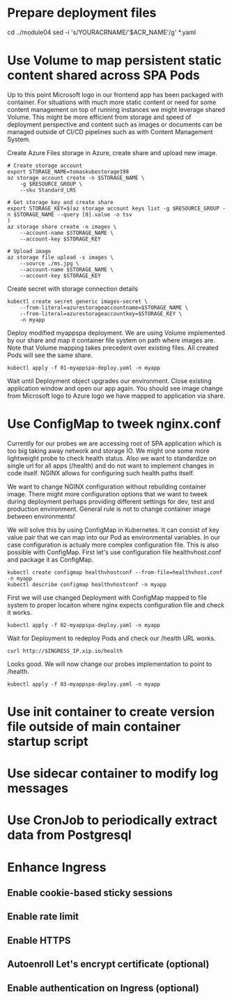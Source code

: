 # Prepare deployment files
cd ../module04
sed -i 's/YOURACRNAME/'$ACR_NAME'/g' *.yaml


# Use Volume to map persistent static content shared across SPA Pods
Up to this point Microsoft logo in our frontend app has been packaged with container. For situations with much more static content or need for some content management on top of running instances we might leverage shared Volume. This might be more efficient from storage and speed of deployment perspective and content such as images or documents can be managed outside of CI/CD pipelines such as with Content Management System.

Create Azure Files storage in Azure, create share and upload new image.
```
# Create storage account
export STORAGE_NAME=tomaskubestorage198
az storage account create -n $STORAGE_NAME \
    -g $RESOURCE_GROUP \
    --sku Standard_LRS

# Get storage key and create share
export STORAGE_KEY=$(az storage account keys list -g $RESOURCE_GROUP -n $STORAGE_NAME --query [0].value -o tsv
)
az storage share create -n images \
    --account-name $STORAGE_NAME \
    --account-key $STORAGE_KEY

# Upload image
az storage file upload -s images \
    --source ./ms.jpg \
    --account-name $STORAGE_NAME \
    --account-key $STORAGE_KEY
```

Create secret with storage connection details
```
kubectl create secret generic images-secret \
    --from-literal=azurestorageaccountname=$STORAGE_NAME \
    --from-literal=azurestorageaccountkey=$STORAGE_KEY \
    -n myapp
```

Deploy modified myappspa deployment. We are using Volume implemented by our share and map it container file system on path where images are. Note that Volume mapping takes precedent over existing files. All created Pods will see the same share.
```
kubectl apply -f 01-myappspa-deploy.yaml -n myapp
```

Wait until Deployment object upgrades our environment. Close existing application window and open our app again. You should see image change from Microsoft logo to Azure logo we have mapped to application via share.

# Use ConfigMap to tweek nginx.conf
Currently for our probes we are accessing root of SPA application which is too big taking away network and storage IO. We might one some more lightweight probe to check health status. Also we want to standardize on single url for all apps (/health) and do not want to implement changes in code itself. NGINX allows for configuring such health paths itself.

We want to change NGINX configuration without rebuilding container image. There might more configuration options that we want to tweek during deployment perhaps providing different settings for dev, test and production environment. General rule is not to change container image between environments!

We will solve this by using ConfigMap in Kubernetes. It can consist of key value pair that we can map into our Pod as environmental variables. In our case configuration is actualy more complex configuration file. This is also possible with ConfigMap. First let's use configuration file healthvhost.conf and package it as ConfigMap. 

```
kubectl create configmap healthvhostconf --from-file=healthvhost.conf -n myapp
kubectl describe configmap healthvhostconf -n myapp
```

First we will use changed Deployment with ConfigMap mapped to file system to proper locaiton where nginx expects configuration file and check it works.

```
kubectl apply -f 02-myappspa-deploy.yaml -n myapp
```

Wait for Deployment to redeploy Pods and check our /health URL works.
```
curl http://$INGRESS_IP.xip.io/health
```

Looks good. We will now change our probes implementation to point to /health.
```
kubectl apply -f 03-myappspa-deploy.yaml -n myapp
```

# Use init container to create version file outside of main container startup script


# Use sidecar container to modify log messages


# Use CronJob to periodically extract data from Postgresql

# Enhance Ingress
## Enable cookie-based sticky sessions
## Enable rate limit
## Enable HTTPS
## Autoenroll Let's encrypt certificate (optional)
## Enable authentication on Ingress (optional)




